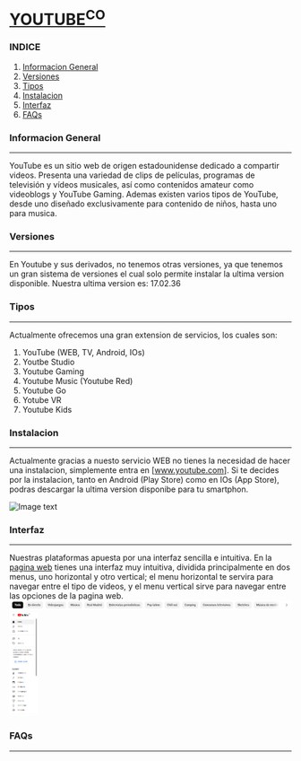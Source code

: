 # [YOUTUBE<sup>CO</sup>](https://www.youtube.es) 
### INDICE
1. [Informacion General](#informacion-general)
2. [Versiones](#versiones)
3. [Tipos](#tipos)
3. [Instalacion](#instalacion)
4. [Interfaz](#interfaz)
5. [FAQs](faqs)

### Informacion General
***
YouTube es un sitio web de origen estadounidense dedicado a compartir videos. Presenta una variedad de clips de películas, programas de televisión y vídeos musicales, así como contenidos amateur como videoblogs y YouTube Gaming.
Ademas existen varios tipos de YouTube, desde uno diseñado exclusivamente para contenido de niños, hasta uno para musica.


### Versiones
***
En Youtube y sus derivados, no tenemos otras versiones, ya que tenemos un gran sistema de versiones el cual solo permite instalar la ultima version disponible.
Nuestra ultima version es: 17.02.36

### Tipos
***
Actualmente ofrecemos una gran extension de servicios, los cuales son:
1. YouTube (WEB, TV, Android, IOs)
2. Youtbe Studio
3. Youtube Gaming
4. Youtube Music (Youtube Red)
5. Youtube Go
6. Yotube VR
7. Youtube Kids

### Instalacion
***
Actualmente gracias a nuesto servicio WEB no tienes la necesidad de hacer una instalacion, simplemente entra en [www.youtube.com].
Si te decides por la instalacion, tanto en Android (Play Store) como en IOs (App Store), podras descargar la ultima version disponibe para tu smartphon.

![Image text](https://www.enriquedans.com/wp-content/uploads/2019/07/App-Store-and-Play-Market-icons.jpg)



### Interfaz
***
Nuestras plataformas apuesta por una interfaz sencilla e intuitiva.
En la [pagina web](https://www.youtube.es) tienes una interfaz muy intuitiva, dividida principalmente en dos menus, uno horizontal y otro vertical; el menu horizontal te servira para navegar entre el tipo de videos, y el menu vertical sirve para navegar entre las opciones de la pagina web.
![Image text](https://github.com/rasago/youtube/blob/main/YOUTUBEED.PNG)
<img src="https://github.com/rasago/youtube/blob/main/YOURTUBEED2.PNG" width="50">


### FAQs
***
